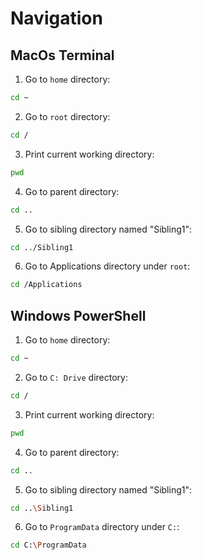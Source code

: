 # Navigation
## MacOs Terminal

1. Go to `home` directory:
```bash
cd ~
```
2. Go to `root` directory:
```bash
cd /
```
3. Print current working directory:
```bash
pwd
```
4. Go to parent directory:
```bash
cd ..
```
5. Go to sibling directory named "Sibling1":
```bash
cd ../Sibling1
```
6. Go to Applications directory under `root`:
```bash
cd /Applications
```

## Windows PowerShell

1. Go to `home` directory:
```bash
cd ~
```
2. Go to `C: Drive` directory:
```bash
cd /
```
3. Print current working directory:
```bash
pwd
```
4. Go to parent directory:
```bash
cd ..
```
5. Go to sibling directory named "Sibling1":
```bash
cd ..\Sibling1
```
6. Go to `ProgramData` directory under `C:`:
```bash
cd C:\ProgramData
```